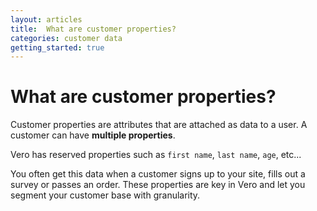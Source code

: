 ```yaml
---
layout: articles
title:  What are customer properties?
categories: customer data
getting_started: true
---
```


# What are customer properties?

Customer properties are attributes that are attached as data to a user. A customer can have **multiple properties**. 

Vero has reserved properties such as `first name`, `last name`, `age`, etc... 

You often get this data when a customer signs up to your site, fills out a survey or passes an order. These properties are key in Vero and let you segment your customer base with granularity.